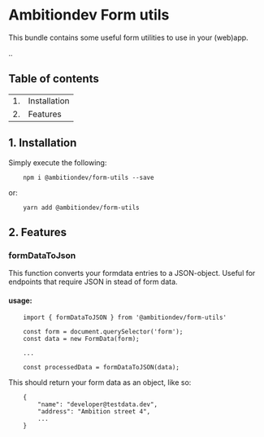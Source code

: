 # Ambitiondev Form utils

This bundle contains some useful form utilities to use in your (web)app.

..

## Table of contents
|    |                       |
|----|-----------------------|
| 1. | Installation          |
| 2. | Features              |

## 1. Installation
Simply execute the following:

```
    npm i @ambitiondev/form-utils --save
```

or:

```
    yarn add @ambitiondev/form-utils
```

## 2. Features

### formDataToJson

This function converts your formdata entries to a JSON-object. Useful for endpoints that require JSON in stead of form data.

#### usage:
```
    import { formDataToJSON } from '@ambitiondev/form-utils'

    const form = document.querySelector('form');
    const data = new FormData(form);

    ...

    const processedData = formDataToJSON(data);
```

This should return your form data as an object, like so:

```
    {
        "name": "developer@testdata.dev",
        "address": "Ambition street 4",
        ...
    }
```
